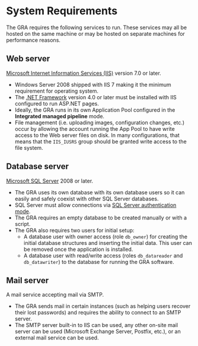 # System Requirements

The GRA requires the following services to run. These services may all be hosted on the same machine
or may be hosted on separate machines for performance reasons.

## Web server
[Microsoft Internet Information Services (IIS)](https://www.iis.net/) version 7.0
  or later.
  * Windows Server 2008 shipped with IIS 7 making it the minimum requirement for operating system.
  * The [.NET Framework](https://msdn.microsoft.com/en-us/vstudio/aa496123.aspx) version 4.0 or later must be installed with IIS configured to run ASP.NET pages.
  * Ideally, the GRA runs in its own Application Pool configured in the **Integrated managed pipeline** mode.
  * File management (i.e. uploading images, configuration changes, etc.) occur by allowing the account running the App Pool to have write access to the Web server files on disk. In many configurations, that means that the `IIS_IUSRS` group should be granted write access to the file system.

## Database server
[Microsoft SQL Server](http://www.microsoft.com/en-us/server-cloud/products/sql-server/) 2008 or later.
  * The GRA uses its own database with its own database users so it can easily and safely coexist with other SQL Server databases.
  * SQL Server must allow connections via [SQL Server authentication mode](https://msdn.microsoft.com/en-us/library/ms144284.aspx).
  * The GRA requires an empty database to be created manually or with a script.
  * The GRA also requires two users for initial setup:
    * A database user with owner access (role `db_owner`) for creating the initial database structures and inserting the initial data. This user can be removed once the application is installed.
    * A database user with read/write access (roles `db_datareader` and `db_datawriter`) to the database for running the GRA software.


## Mail server
A mail service accepting mail via SMTP.
  * The GRA sends mail in certain instances (such as helping users recover their lost passwords) and requires the ability to connect to an SMTP server.
  * The SMTP server built-in to IIS can be used, any other on-site mail server can be used (Microsoft Exchange Server, Postfix, etc.), or an external mail service can be used.